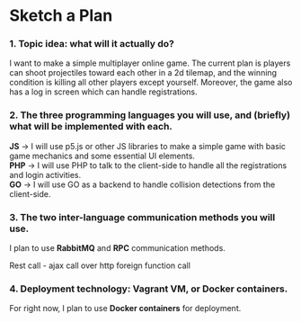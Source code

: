 # Sketch a Plan

### 1. Topic idea: what will it actually do?

I want to make a simple multiplayer online game. The current plan is players can shoot projectiles toward each other in a 2d tilemap, and the winning condition is killing all other players except yourself. Moreover, the game also has a log in screen which can handle registrations. 

### 2. The three programming languages you will use, and (briefly) what will be implemented with each.

**JS** -> I will use p5.js or other JS libraries to make a simple game with basic game mechanics and some essential UI elements. <br>
**PHP** -> I will use PHP to talk to the client-side to handle all the registrations and login activities. <br>
**GO** -> I will use GO as a backend to handle collision detections from the client-side. 

### 3. The two inter-language communication methods you will use.

I plan to use **RabbitMQ** and **RPC** communication methods. 

Rest call - ajax call over http
foreign function call

### 4. Deployment technology: Vagrant VM, or Docker containers.

For right now, I plan to use **Docker containers** for deployment.